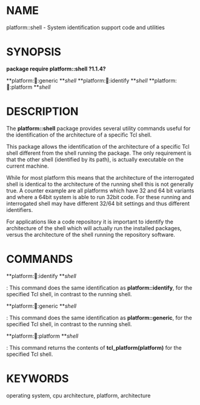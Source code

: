 # NAME

platform::shell - System identification support code and utilities

# SYNOPSIS

**package require platform::shell ?1.1.4?**

**platform::shell::generic ***shell* **platform::shell::identify
***shell* **platform::shell::platform ***shell*

# DESCRIPTION

The **platform::shell** package provides several utility commands useful
for the identification of the architecture of a specific Tcl shell.

This package allows the identification of the architecture of a specific
Tcl shell different from the shell running the package. The only
requirement is that the other shell (identified by its path), is
actually executable on the current machine.

While for most platform this means that the architecture of the
interrogated shell is identical to the architecture of the running shell
this is not generally true. A counter example are all platforms which
have 32 and 64 bit variants and where a 64bit system is able to run
32bit code. For these running and interrogated shell may have different
32/64 bit settings and thus different identifiers.

For applications like a code repository it is important to identify the
architecture of the shell which will actually run the installed
packages, versus the architecture of the shell running the repository
software.

# COMMANDS

**platform::shell::identify ***shell*

:   This command does the same identification as **platform::identify**,
    for the specified Tcl shell, in contrast to the running shell.

**platform::shell::generic ***shell*

:   This command does the same identification as **platform::generic**,
    for the specified Tcl shell, in contrast to the running shell.

**platform::shell::platform ***shell*

:   This command returns the contents of **tcl_platform(platform)** for
    the specified Tcl shell.

# KEYWORDS

operating system, cpu architecture, platform, architecture
